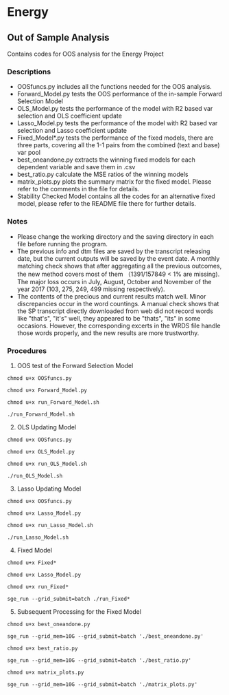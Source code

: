 # Energy
## Out of Sample Analysis

Contains codes for OOS analysis for the Energy Project

### Descriptions
- OOSfuncs.py includes all the functions needed for the OOS analysis. 
- Forward_Model.py tests the OOS performance of the in-sample Forward Selection Model
- OLS_Model.py tests the performance of the model with R2 based var selection and OLS coefficient update
- Lasso_Model.py tests the performance of the model with R2 based var selection and Lasso coefficient update
- Fixed_Model*.py tests the performance of the fixed models, there are three parts, covering all the 1-1 pairs from the combined (text and base) var pool
- best_oneandone.py extracts the winning fixed models for each dependent variable and save them in .csv
- best_ratio.py calculate the MSE ratios of the winning models
- matrix_plots.py plots the summary matrix for the fixed model. Please refer to the comments in the file for details.
- Stability Checked Model contains all the codes for an alternative fixed model, please refer to the README file there for further details.

### Notes
- Please change the working directory and the saving directory in each file before running the program.
- The previous info and dtm files are saved by the transcript releasing date, but the current outputs will be saved by the event date. A monthly matching check shows that after aggregating all the previous outcomes, the new method covers most of them （1391/157849 < 1% are missing). The major loss occurs in July, August, October and November of the year 2017 (103, 275, 249, 499 missing respectively).
- The contents of the precious and current results match well. Minor discrepancies occur in the word countings. A manual check shows that the SP transcript directly downloaded from web did not record words like "that's", "it's" well, they appeared to be "thats", "its" in some occasions. However, the corresponding excerts in the WRDS file handle those words properly, and the new results are more trustworthy.

### Procedures
1. OOS test of the Forward Selection Model
```
chmod u+x OOSfuncs.py

chmod u+x Forward_Model.py

chmod u+x run_Forward_Model.sh

./run_Forward_Model.sh
```
2. OLS Updating Model
```
chmod u+x OOSfuncs.py

chmod u+x OLS_Model.py

chmod u+x run_OLS_Model.sh

./run_OLS_Model.sh
```
3. Lasso Updating Model
```
chmod u+x OOSfuncs.py

chmod u+x Lasso_Model.py

chmod u+x run_Lasso_Model.sh

./run_Lasso_Model.sh
```
4. Fixed Model 
```
chmod u+x Fixed*

chmod u+x Lasso_Model.py

chmod u+x run_Fixed*

sge_run --grid_submit=batch ./run_Fixed*
```
5. Subsequent Processing for the Fixed Model
```
chmod u+x best_oneandone.py

sge_run --grid_mem=10G --grid_submit=batch './best_oneandone.py'

chmod u+x best_ratio.py

sge_run --grid_mem=10G --grid_submit=batch './best_ratio.py'

chmod u+x matrix_plots.py

sge_run --grid_mem=10G --grid_submit=batch './matrix_plots.py'
```
